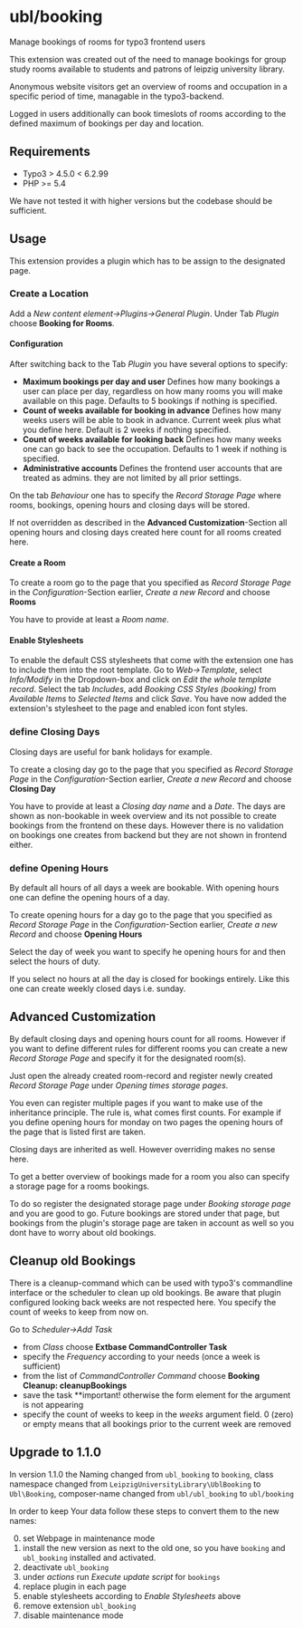 # ubl/booking
Manage bookings of rooms for typo3 frontend users

This extension was created out of the need to manage bookings for
group study rooms available to students and patrons of leipzig university library.

Anonymous website visitors get an overview of rooms and occupation in a
specific period of time, managable in the typo3-backend.

Logged in users additionally can book timeslots of rooms according to the defined
maximum of bookings per day and location.

## Requirements
* Typo3 > 4.5.0 < 6.2.99
* PHP >= 5.4

We have not tested it with higher versions but the codebase should be sufficient.

## Usage
This extension provides a plugin which has to be assign to the designated page.

### Create a Location
Add a *New content element->Plugins->General Plugin*.
Under Tab *Plugin* choose **Booking for Rooms**.

#### Configuration
After switching back to the Tab *Plugin* you have several options to specify:

* **Maximum bookings per day and user**
 Defines how many bookings a user can place per day, regardless on how many rooms
 you will make available on this page. Defaults to 5 bookings if nothing is specified.
* **Count of weeks available for booking in advance**
 Defines how many weeks users will be able to book in advance.
 Current week plus what you define here. Default is 2 weeks if nothing specified.
* **Count of weeks available for looking back**
 Defines how many weeks one can go back to see the occupation.
 Defaults to 1 week if nothing is specified.
* **Administrative accounts**
 Defines the frontend user accounts that are treated as admins. they are not limited by
 all prior settings.

On the tab *Behaviour* one has to specify the *Record Storage Page* where rooms,
bookings, opening hours and closing days will be stored.

If not overridden as described in the **Advanced Customization**-Section
all opening hours and closing days created here count for all rooms created here.

#### Create a Room
To create a room go to the page that you specified as *Record Storage Page*
in the *Configuration*-Section earlier, *Create a new Record* and choose **Rooms**

You have to provide at least a *Room name*.

#### Enable Stylesheets
To enable the default CSS stylesheets that come with the extension one has to include them into the root template. Go to *Web->Template*, select *Info/Modify* in the Dropdown-box and click on *Edit the whole template record*. Select the tab *Includes*, add *Booking CSS Styles (booking)* from *Available Items* to *Selected Items* and click *Save*. You have now added the extension's stylesheet to the page and enabled icon font styles.

### define Closing Days
Closing days are useful for bank holidays for example.

To create a closing day go to the page that you specified as *Record Storage Page*
in the *Configuration*-Section earlier, *Create a new Record* and choose **Closing Day**

You have to provide at least a *Closing day name* and a *Date*. The days are shown
as non-bookable in week overview and its not possible to create bookings from the frontend
on these days. However there is no validation on bookings one creates from backend but they are not
shown in frontend either.

### define Opening Hours
By default all hours of all days a week are bookable. With opening hours one can define
the opening hours of a day.

To create opening hours for a day go to the page that you specified as *Record Storage Page*
in the *Configuration*-Section earlier, *Create a new Record* and choose **Opening Hours**

Select the day of week you want to specify he opening hours for and then select the hours
of duty.

If you select no hours at all the day is closed for bookings entirely. Like this one
 can create weekly closed days i.e. sunday.

## Advanced Customization
By default closing days and opening hours count for all rooms. However if you want to define
different rules for different rooms you can create a new *Record Storage Page* and specify it
for the designated room(s).

Just open the already created room-record and register newly created *Record Storage Page*
under *Opening times storage pages*.

You even can register multiple pages if you want to make use of the inheritance principle.
The rule is, what comes first counts. For example if you define opening hours for monday on
two pages the opening hours of the page that is listed first are taken.

Closing days are inherited as well. However overriding makes no sense here.

To get a better overview of bookings made for a room you also can specify a storage page
for a rooms bookings.

To do so register the designated storage page under *Booking storage page*
and you are good to go. Future bookings are stored under that page, but bookings
from the plugin's storage page are taken in account as well so you dont have to
worry about old bookings.

## Cleanup old Bookings
There is a cleanup-command which can be used with typo3's commandline interface
or the scheduler to clean up old bookings.
Be aware that plugin configured looking back weeks are not respected here.
You specify the count of weeks to keep from now on.

Go to *Scheduler->Add Task*
* from *Class* choose **Extbase CommandController Task**
* specify the *Frequency* according to your needs (once a week is sufficient)
* from the list of *CommandController Command* choose **Booking Cleanup: cleanupBookings**
* save the task **important! otherwise the form element for the argument is not appearing
* specify the count of weeks to keep in the *weeks* argument field. 0 (zero) or empty
 means that all bookings prior to the current week are removed

## Upgrade to 1.1.0
In version 1.1.0 the Naming changed from `ubl_booking` to `booking`, class namespace changed from
`LeipzigUniversityLibrary\UblBooking` to `Ubl\Booking`, composer-name changed from `ubl/ubl_booking` to `ubl/booking`

In order to keep Your data follow these steps to convert them to the new names:

0. set Webpage in maintenance mode
1. install the new version as next to the old one, so you have `booking` and `ubl_booking` installed and activated.
2. deactivate `ubl_booking`
3. under *actions* run *Execute update script* for `bookings`
4. replace plugin in each page
5. enable stylesheets according to *Enable Stylesheets* above
6. remove extension `ubl_booking`
5. disable maintenance mode